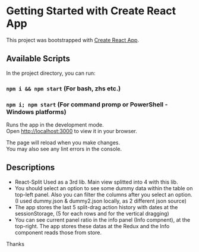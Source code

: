 # Getting Started with Create React App

This project was bootstrapped with [Create React App](https://github.com/facebook/create-react-app).

## Available Scripts

In the project directory, you can run:


### `npm i && npm start` (For bash, zhs etc.)
### `npm i; npm start` (For command promp or PowerShell - Windows platforms)

Runs the app in the development mode.\
Open [http://localhost:3000](http://localhost:3000) to view it in your browser.

The page will reload when you make changes.\
You may also see any lint errors in the console.

## Descriptions

- React-Split Used as a 3rd lib. Main view splitted into 4 with this lib.
- You should select an option to see some dummy data within the table on top-left panel. Also you can filter the columns after you select an option. (I used dummy.json & dummy2.json locally, as 2 different json source)
- The app stores the last 5 split-drag action history with dates at the sessionStorage, (5 for each rows and for the vertical dragging)
- You can see current panel ratio in the info panel (Info compnent), at the top-right. The app stores these datas at the Redux and the Info component reads those from store.

Thanks